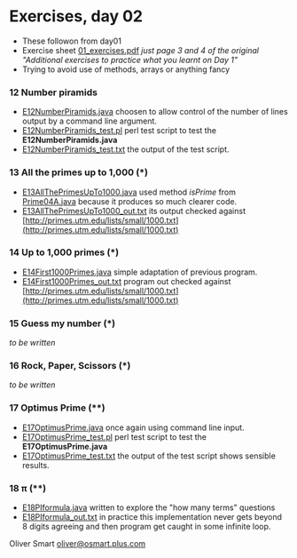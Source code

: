 Exercises, day 02
=================
* These followon from day01 
* Exercise sheet [01_exercises.pdf](01_exercises.pdf) *just page 3 and 4 of the original "Additional exercises to practice what you learnt on Day 1"*
* Trying to avoid use of methods, arrays or anything fancy 

### 12 Number piramids
* [E12NumberPiramids.java](E12NumberPiramids.java) choosen to allow control
  of the number of lines output by a command line argument. 
* [E12NumberPiramids_test.pl](E12NumberPiramids_test.pl) perl 
  test script to test the **E12NumberPiramids.java**
* [E12NumberPiramids_test.txt](E12NumberPiramids_test.txt) the output of the
  test script.

### 13 All the primes up to 1,000 \(*)
* [E13AllThePrimesUpTo1000.java](E13AllThePrimesUpTo1000.java) used method *isPrime*
  from [Prime04A.java](../day01/Prime04A.java) because it produces so much clearer code.
* [E13AllThePrimesUpTo1000_out.txt](E13AllThePrimesUpTo1000_out.txt) its output 
  checked against [http://primes.utm.edu/lists/small/1000.txt](http://primes.utm.edu/lists/small/1000.txt)
 
### 14 Up to 1,000 primes (*)
* [E14First1000Primes.java](E14First1000Primes.java) simple adaptation of previous program.
* [E14First1000Primes_out.txt](E14First1000Primes_out.txt) program out 
  checked against [http://primes.utm.edu/lists/small/1000.txt](http://primes.utm.edu/lists/small/1000.txt)

### 15 Guess my number (*)
*to be written*

### 16 Rock, Paper, Scissors (*)
*to be written*

### 17 Optimus Prime (**)
* [E17OptimusPrime.java](E17OptimusPrime.java) once again using command line input.
* [E17OptimusPrime_test.pl](E17OptimusPrime_test.pl) perl 
  test script to test the **E17OptimusPrime.java**
* [E17OptimusPrime_test.txt](E17OptimusPrime_test.txt) the output of the
  test script shows sensible results.



### 18 π (**)
* [E18PIformula.java](E18PIformula.java) written to explore the "how many terms" questions
* [E18PIformula_out.txt](E18PIformula_out.txt) in practice this implementation never gets beyond
	8 digits agreeing and then program get caught in some infinite loop. 


Oliver Smart oliver@osmart.plus.com

